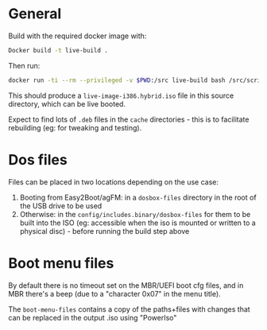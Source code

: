 # General

Build with the required docker image with:

```sh
Docker build -t live-build .
```

Then run:

```sh
docker run -ti --rm --privileged -v $PWD:/src live-build bash /src/scripts/build.sh
```

This should produce a `live-image-i386.hybrid.iso` file in this source directory, which can be live booted.

Expect to find lots of `.deb` files in the `cache` directories - this is to facilitate rebuilding (eg: for tweaking and testing).

# Dos files

Files can be placed in two locations depending on the use case:

1. Booting from Easy2Boot/agFM: in a `dosbox-files` directory in the root of the USB drive to be used
2. Otherwise: in the `config/includes.binary/dosbox-files` for them to be built into the ISO (eg: accessible when the iso is mounted or written to a physical disc) - before running the build step above

# Boot menu files
By default there is no timeout set on the MBR/UEFI boot cfg files, and in MBR there's a beep (due to a "character 0x07" in the menu title).

The `boot-menu-files` contains a copy of the paths+files with changes that can be replaced in the output .iso using "PowerIso"